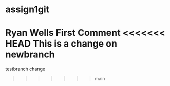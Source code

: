 # assign1git
Ryan Wells
First Comment
<<<<<<< HEAD
This is a change on newbranch
=======
testbranch change
>>>>>>> main
